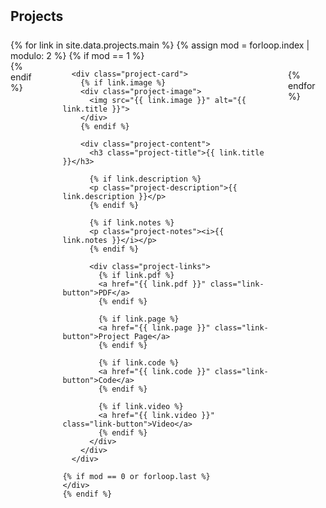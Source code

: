 <h2 id="projects" style="margin: 2px 0px 25px;">Projects</h2>

<div class="projects-container">
  {% for link in site.data.projects.main %}
    {% assign mod = forloop.index | modulo: 2 %}
    {% if mod == 1 %}
    <div class="row d-flex justify-content-between mb-4">
    {% endif %}
      
      <div class="project-card">
        {% if link.image %}
        <div class="project-image">
          <img src="{{ link.image }}" alt="{{ link.title }}">
        </div>
        {% endif %}
        
        <div class="project-content">
          <h3 class="project-title">{{ link.title }}</h3>
          
          {% if link.description %}
          <p class="project-description">{{ link.description }}</p>
          {% endif %}
          
          {% if link.notes %}
          <p class="project-notes"><i>{{ link.notes }}</i></p>
          {% endif %}
          
          <div class="project-links">
            {% if link.pdf %}
            <a href="{{ link.pdf }}" class="link-button">PDF</a>
            {% endif %}
            
            {% if link.page %}
            <a href="{{ link.page }}" class="link-button">Project Page</a>
            {% endif %}
            
            {% if link.code %}
            <a href="{{ link.code }}" class="link-button">Code</a>
            {% endif %}
            
            {% if link.video %}
            <a href="{{ link.video }}" class="link-button">Video</a>
            {% endif %}
          </div>
        </div>
      </div>

    {% if mod == 0 or forloop.last %}
    </div>
    {% endif %}
  {% endfor %}
</div>

<style>
.projects-container {
  max-width: 100%;
  margin: 0 auto;
}

.row {
  display: flex;
  gap: 30px;
  margin-bottom: 40px !important;
}

.project-card {
  flex: 1;
  background: #fff;
  border: 1px solid rgba(0,0,0,0.1);
  border-radius: 8px;
  overflow: hidden;
  transition: transform 0.2s, box-shadow 0.2s;
}

.project-card:hover {
  transform: translateY(-5px);
  box-shadow: 0 5px 15px rgba(0,0,0,0.1);
}

.project-image {
  width: 100%;
  height: 200px;
  overflow: hidden;
}

.project-image img {
  width: 100%;
  height: 100%;
  object-fit: cover;
}

.project-content {
  padding: 20px 25px;
}

.project-title {
  font-size: 1.25rem;
  margin: 0 0 12px 0;
  color: #333;
}

.project-description {
  font-size: 0.95rem;
  color: #666;
  margin-bottom: 15px;
  line-height: 1.5;
}

.project-notes {
  color: #e74d3c;
  font-size: 0.9rem;
  margin-bottom: 15px;
}

.project-links {
  display: flex;
  flex-wrap: wrap;
  gap: 8px;
}

.link-button {
  display: inline-block;
  padding: 5px 12px;
  background-color: #f5f5f5;
  color: #2196F3;
  border-radius: 4px;
  text-decoration: none;
  font-size: 0.9rem;
  transition: background-color 0.2s;
}

.link-button:hover {
  background-color: #e0e0e0;
  text-decoration: none;
}

@media (max-width: 768px) {
  .row {
    flex-direction: column;
  }
  
  .project-card {
    width: 100%;
    margin-bottom: 20px;
  }
}
</style>
